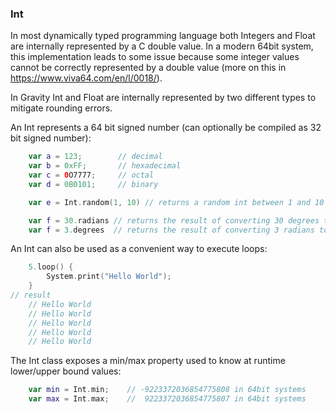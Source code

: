 ### Int

In most dynamically typed programming language both Integers and Float are internally represented by a C double value. In a modern 64bit system, this implementation leads to some issue because some integer values cannot be correctly represented by a double value (more on this in https://www.viva64.com/en/l/0018/).

In Gravity Int and Float are internally represented by two different types to mitigate rounding errors.

An Int represents a 64 bit signed number (can optionally be compiled as 32 bit signed number):
```swift
	var a = 123;        // decimal
	var b = 0xFF;       // hexadecimal
	var c = 0O7777;     // octal
	var d = 0B0101;     // binary

	var e = Int.random(1, 10) // returns a random int between 1 and 10 inclusive

	var f = 30.radians // returns the result of converting 30 degrees to radians
	var f = 3.degrees  // returns the result of converting 3 radians to degrees
```

An Int can also be used as a convenient way to execute loops:
```swift
	5.loop() {
		System.print("Hello World");
	}
// result
	// Hello World
	// Hello World
	// Hello World
	// Hello World
	// Hello World
```

The Int class exposes a min/max property used to know at runtime lower/upper bound values:
```swift
	var min = Int.min;    // -9223372036854775808 in 64bit systems
	var max = Int.max;    //  9223372036854775807 in 64bit systems
```
